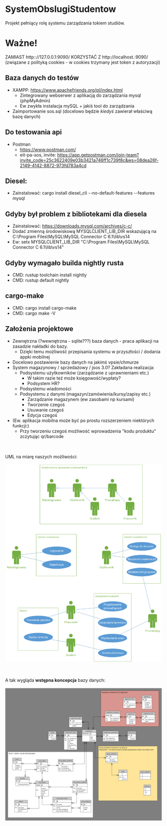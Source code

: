 # SystemObslugiStudentow

Projekt pełniący rolę systemu zarządzania tokiem studiów.

# Ważne!
ZAMIAST http:://127.0.0.1:9090/ KORZYSTAĆ Z http://localhost.:9090/ (związane z polityką cookies - w cookies trzymany jest token z autoryzacji)

## Baza danych do testów
* XAMPP: https://www.apachefriends.org/pl/index.html
	* Zintegrowany webserwer z aplikacją do zarządzania mysql (phpMyAdmin)
	* Ew zwykła instalacja mySQL + jakiś tool do zarządzania
* Zaimportowanie sos.sql (docelowo będzie *kiedyś* zawierał właściwą bazę danych)

## Do testowania api
* Postman
	* https://www.postman.com/
	* eit-pa-sos, invite: https://app.getpostman.com/join-team?invite_code=25c3622409e03b3421a746ff1c739f8c&ws=08dea26f-2149-4142-8872-973fd783a4cd

## Diesel:
* Zainstalować: cargo install diesel_cli --no-default-features --features mysql

## Gdyby był problem z bibliotekami dla diesela
* Zainstalować: https://downloads.mysql.com/archives/c-c/
* Dodać zmienną środowiskową MYSQLCLIENT_LIB_DIR wskazującą na C:\Program Files\MySQL\MySQL Connector C 6.1\lib\vs14
* Ew: setx MYSQLCLIENT_LIB_DIR "C:\Program Files\MySQL\MySQL Connector C 6.1\lib\vs14"

## Gdyby wymagało builda nightly rusta
* CMD: rustup toolchain install nightly
* CMD: rustup default nightly

## cargo-make
* CMD: cargo install cargo-make
* CMD: cargo make -V

## Założenia projektowe

* Zewnętrzna (?wewnętrzna - sqlite???) baza danych - praca aplikacji na zasadzie nakładki do bazy.
	* Dzięki temu możliwość przepisania systemu w przyszłości / dodania appki mobilnej
* Docelowo postawienie bazy danych na jakimś vpsie/chmurze
* System magazynowy / sprzedażowy / jsos 3.0? Zakładana realizacja:
	* Podsystemu użytkowników (zarządzanie z uprawnieniami etc.)
		* W takim razie też może księgowość/wypłaty?
		* Podsystem HR?
	* Podsystemu wiadomości
	* Podsystemu z danymi (magazyn/zamówienia/kursy/zapisy etc.)
		* Zarządzanie magazynem (ew zasobami np kursami)
		* Tworzenie czegoś
		* Usuwanie czegoś
		* Edycja czegoś
* (Ew. aplikacja mobilna może być po prostu rozszerzeniem niektórych funkcji:)
	* Przy tworzeniu czegoś możliwość wprowadzenia "kodu produktu" zczytując qr/barcode

<br><br>
UML na miarę naszych możliwości: <br><br>
![](docs/nibyuml.png)

<br><br>
A tak wygląda **wstępna koncepcja** bazy danych: <br><br>
![](docs/koncepcja_bazy_danych.png)
